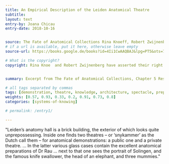 ```yaml
---
title: An Empirical Description of the Leiden Anatomical Theatre
subtitle:
layout: text
entry-by: Joana Chicau
entry-date: 2018-10-16


source: The Fate of Anatomical Collections Rina Knoeff, Robert Zwijnenberg. Ashgate Publishing Company (2015)
# if a url is available, put it here, otherwise leave empty
source-url: https://books.google.de/books?id=4Ii1CwAAQBAJ&lpg=PT5&ots=7MRH3PJGTy&dq=The%20Fate%20of%20Anatomical%20Collections%20Rina%20Knoeff%2C%20Robert%20Zwijnenberg.%20Ashgate%20Publishing%20Company%20(2015)&pg=PP1#v=onepage&q=The%20Fate%20of%20Anatomical%20Collections%20Rina%20Knoeff,%20Robert%20Zwijnenberg.%20Ashgate%20Publishing%20Company%20(2015)&f=false

# What is the copyright?
copyright: Rina Knoe  and Robert Zwijnenberg have asserted their right under the copyright, Designs and Patents act, 1988, to be identified as the editors of this work.


summary: Excerpt from The Fate of Anatomical Collections, Chapter 5 Resilient Collections &#58; The long life of Leiden’s earliest Anatomical Collections by Tim Huisman

# all tags separated by commas
tags: [demonstration, theatre, knowledge, architecture, spectacle, preparations, leiden]
weights: [0.57, 0.93, 0.33, 0.2, 0.91, 0.73, 0.8]
categories: [systems-of-knowing]

# permalink: /entry1/

---
```


"Leiden’s anatomy hall is a brick building, the exterior of which looks quite unprepossessing. Inside one  finds two theatres – or ‘snykammer’ as the Dutch call them – for anatomical demonstrations: a public one and a private theatre. ... In the latter various glass cases contain the excellent anatomical preparations of Dr Rau ... next to that one sees the portrait of Solingen, and the famous knife swallower, the head of an elephant, and three mummies."
